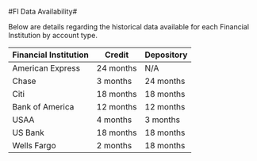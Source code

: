 #FI Data Availability#

Below are details regarding the historical data available for each Financial Institution by account type.

Financial Institution | Credit | Depository
--- | --- | ---
American Express | 24 months | N/A
Chase | 3 months | 24 months
Citi | 18 months | 18 months
Bank of America | 12 months | 12 months
USAA | 4 months | 3 months
US Bank | 18 months | 18 months
Wells Fargo | 2 months | 18 months